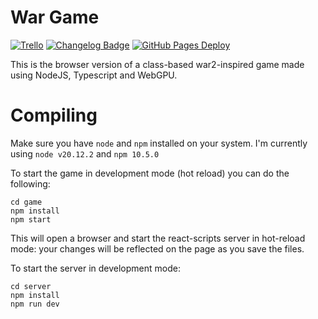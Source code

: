 # War Game
[![Trello](https://img.shields.io/badge/Trello-7b357f?logo=trello)](https://trello.com/b/qBpWkPcw/war)
[![Changelog Badge](https://img.shields.io/badge/Changelog-8A2BE2)](./CHANGELOG.md)
[![GitHub Pages Deploy](https://img.shields.io/badge/Github%20Pages-Latest%20Dev%20Build-blue?logo=github)](https://tcklpl.github.io/war/)


This is the browser version of a class-based war2-inspired game made using NodeJS, Typescript and WebGPU.

# Compiling

Make sure you have `node` and `npm` installed on your system. I'm currently using `node v20.12.2` and `npm 10.5.0`

To start the game in development mode (hot reload) you can do the following:
```
cd game
npm install
npm start
```
This will open a browser and start the react-scripts server in hot-reload mode: your changes will be reflected on the page as you save the files.

To start the server in development mode:
```
cd server
npm install
npm run dev
```
